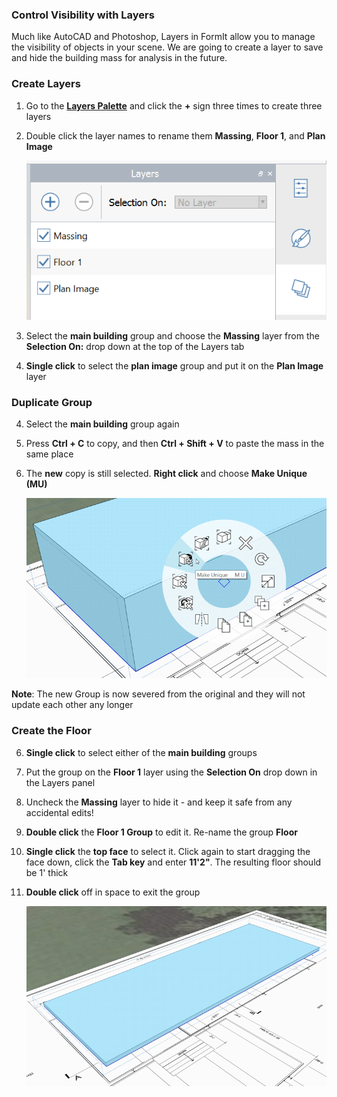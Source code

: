 ### Control Visibility with Layers
Much like AutoCAD and Photoshop, Layers in FormIt allow you to manage the visibility of objects in your scene. We are going to create a layer to save and hide the building mass for analysis in the future.

### Create Layers

1. Go to the [**Layers Palette**](../formit-introduction/tool-bars.md) and click the **+** sign three times to create three layers

2. Double click the layer names to rename them **Massing**, **Floor 1**, and **Plan Image**
     
     ![](./images/10c435cf-fcc2-4a4b-9135-094dea903da2.png)

3. Select the **main building** group and choose the **Massing** layer from the **Selection On:** drop down at the top of the Layers tab

10. **Single click** to select the **plan image** group and put it on the **Plan Image** layer

### Duplicate Group

4. Select the **main building** group again 

5. Press **Ctrl + C** to copy, and then **Ctrl + Shift + V** to paste the mass in the same place

5. The **new** copy is still selected. **Right click** and choose **Make Unique (MU)**

     ![](./images/3f46a20c-a1ab-44a1-8ba3-d2cdb050f1bd.png)

**Note**: The new Group is now severed from the original and they will not update each other any longer

### Create the Floor

6. **Single click** to select either of the **main building** groups

7. Put the group on the **Floor 1** layer using the **Selection On** drop down in the Layers panel

8. Uncheck the **Massing** layer to hide it - and keep it safe from any accidental edits!

9. **Double click** the **Floor 1 Group** to edit it. Re-name the group **Floor**

10. **Single click** the **top face** to select it. Click again to start dragging the face down, click the **Tab key** and enter **11'2"**. The resulting floor should be 1' thick

11. **Double click** off in space to exit the group

     ![](./images/UpperTerraceSketch_5.png)


